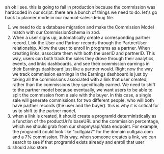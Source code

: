 ah ok i see. this is going to fail in production because the commission was hardcoded in our script. there are a bunch of things we need to do. let's go back to planner mode in our manual-sales-debug file. 

1. we need to do a database migration and make the Commission Model match with our CommissionSchema in zod.
2. When a user signs up, automatically create a corresponding partner record. Link the User and Partner records through the PartnerUser relationship. Allow the user to enroll in programs as a partner. When creating links, associate them with both the userID and partnerID. This way, users can both track the sales they drove through their analytics, events, and links dashboards, and see their commission earnings in their Earnings dashboard just like a partner would. Right now the way we track commission earnings in the Earnings dashboard is just by taking all the commissions associated with a link that user created, rather than the commissions they specifically earned. We need to shift to the partner model because eventually, we want users to be able to split the commission from a sale with the buyer. In this case, a single sale will generate commissions for two different people, who will both have partner records (the user and the buyer). this is why it is critical for us to shift to the partner model.
2. when a link is created, it should create a programId deterministically as a function of the productUrl's baseURL and the commission percentage, which we should grab from our shopmy/api/data endpoint. For example, the programId could look like "cultgaia7" for the domain cultgaia.com and a 7% commission. This way, when someone creates a link, we can search to see if that programId exists already and enroll that user 
3. should also store 